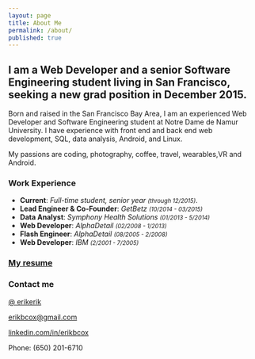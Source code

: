 ```yaml
---
layout: page
title: About Me
permalink: /about/
published: true
---
```


## I am a Web Developer and a senior Software Engineering student living in San Francisco, seeking a new grad position in December 2015.

Born and raised in the San Francisco Bay Area, I am an experienced Web Developer and Software Engineering student at Notre Dame de Namur University. I have experience with front end and back end web development, SQL, data analysis, Android, and Linux.

My passions are coding, photography, coffee, travel, wearables,VR and Android.

### Work Experience
* **Current**: *Full-time student, senior year <small>(through 12/2015)</small>*.
* **Lead Engineer & Co-Founder**: *GetBetz <small>(10/2014 - 03/2015)</small>*
* **Data Analyst**: *Symphony Health Solutions <small>(01/2013 - 5/2014)</small>*
* **Web Developer**: *AlphaDetail <small>(02/2008 - 1/2013)</small>*
* **Flash Engineer**: *AlphaDetail <small>(08/2005 - 2/2008)</small>*
* **Web Developer**: *IBM <small>(2/2001 - 7/2005)</small>*

### [My resume]({{site.baseurl}}Erik_Cox_Resume.pdf)

### Contact me

[@ erikerik](https://twitter.com/erikerik)

[erikbcox@gmail.com](mailto:erikbcox@gmail.com)

[linkedin.com/in/erikbcox](https://www.linkedin.com/in/erikbcox)

Phone: (650) 201-6710
